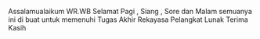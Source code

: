 Assalamualaikum WR.WB
Selamat Pagi , Siang , Sore dan Malam semuanya 
ini di buat untuk memenuhi Tugas Akhir Rekayasa Pelangkat Lunak 
Terima Kasih

